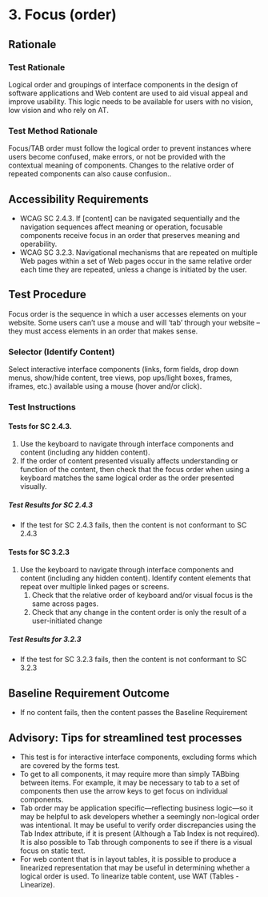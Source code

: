 # 3. Focus (order)
## Rationale
### Test Rationale
Logical order and groupings of interface components in the design of software applications and Web content are used to aid visual appeal and improve usability. This logic needs to be available for users with no vision, low vision and who rely on AT.

### Test Method Rationale
Focus/TAB order must follow the logical order to prevent instances where users become confused, make errors, or not be provided with the contextual meaning of components. Changes to the relative order of repeated components can also cause confusion..

## Accessibility Requirements
* WCAG SC 2.4.3. If [content] can be navigated sequentially and the navigation sequences affect meaning or operation, focusable components receive focus in an order that preserves meaning and operability.
* WCAG SC 3.2.3. Navigational mechanisms that are repeated on multiple Web pages within a set of Web pages occur in the same relative order each time they are repeated, unless a change is initiated by the user.

## Test Procedure
Focus order is the sequence in which a user accesses elements on your website. Some users can’t use a mouse and will ‘tab’ through your website – they must access elements in an order that makes sense.

### Selector (Identify Content)
Select interactive interface components (links, form fields, drop down menus, show/hide content, tree views, pop ups/light boxes, frames, iframes, etc.) available using a mouse (hover and/or click).

### Test Instructions
#### Tests for SC 2.4.3.
1. Use the keyboard to navigate through interface components and content (including any hidden content). 
1. If the order of content presented visually affects understanding or function of the content, then check that the focus order when using a keyboard matches the same logical order as the order presented visually. 

##### Test Results for SC 2.4.3
* If the test for SC 2.4.3 fails, then the content is not conformant to SC 2.4.3

#### Tests for SC 3.2.3
1. Use the keyboard to navigate through interface components and content (including any hidden content). Identify content elements that repeat over multiple linked pages or screens.
    1. Check that the relative order of keyboard and/or visual focus is the same across pages.
    1. Check that any change in the content order is only the result of a user-initiated change 

##### Test Results for 3.2.3
* If the test for SC 3.2.3 fails, then the content is not conformant to SC 3.2.3

## Baseline Requirement Outcome
* If no content fails, then the content passes the Baseline Requirement

## Advisory: Tips for streamlined test processes
* This test is for interactive interface components, excluding forms which are covered by the forms test.
* To get to all components, it may require more than simply TABbing between items. For example, it may be necessary to tab to a set of components then use the arrow keys to get focus on individual components.
* Tab order may be application specific—reflecting business logic—so it may be helpful to ask developers whether a seemingly non-logical order was intentional. It may be useful to verify order discrepancies using the Tab Index attribute, if it is present (Although a Tab Index is not required). It is also possible to Tab through components to see if there is a visual focus on static text.
* For web content that is in layout tables, it is possible to produce a linearized representation that may be useful in determining whether a logical order is used. To linearize table content, use WAT (Tables - Linearize).

